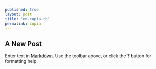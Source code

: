 ```yaml
---
published: true
layout: post
title: "en-copia-tb"
permalink: copia
---
```


## A New Post

Enter text in [Markdown](http://daringfireball.net/projects/markdown/). Use the toolbar above, or click the **?** button for formatting help.

